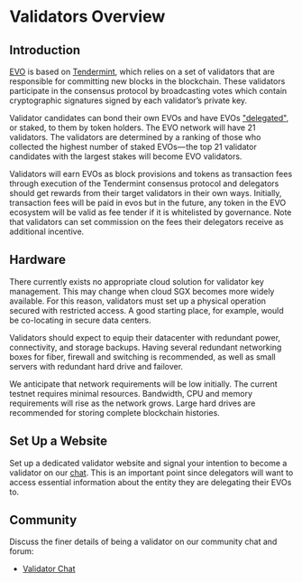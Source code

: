 # Validators Overview

## Introduction

[EVO](../README.md) is based on [Tendermint](https://github.com/tendermint/tendermint/tree/master/docs/introduction), which relies on a set of validators that are responsible for committing new blocks in the blockchain. These validators participate in the consensus protocol by broadcasting votes which contain cryptographic signatures signed by each validator’s private key.

Validator candidates can bond their own EVOs and have EVOs ["delegated"](../delegators/delegators-guide-cli.md), or staked, to them by token holders. The EVO network will have 21 validators. The validators are determined by a ranking of those who  collected the highest number of staked EVOs— the top 21 validator candidates with the largest stakes will become EVO validators.

Validators will earn EVOs as block provisions and tokens as transaction fees through execution of the Tendermint consensus protocol and delegators should get rewards from their target validators in their own ways. Initially, transaction fees will be paid in evos but in the future, any token in the EVO ecosystem will be valid as fee tender if it is whitelisted by governance. Note that validators can set commission on the fees their delegators receive as additional incentive.

## Hardware

There currently exists no appropriate cloud solution for validator key management. This may change when cloud SGX becomes more widely available. For this reason, validators must set up a physical operation secured with restricted access. A good starting place, for example, would be co-locating in secure data centers.

Validators should expect to equip their datacenter with redundant power, connectivity, and storage backups. Having several redundant networking boxes for fiber, firewall and switching is recommended, as well as small servers with redundant hard drive and failover. 

We anticipate that network requirements will be low initially. The current testnet requires minimal resources. Bandwidth, CPU and memory requirements will rise as the network grows. Large hard drives are recommended for storing complete blockchain histories.

## Set Up a Website

Set up a dedicated validator website and signal your intention to become a validator on our [chat](https://t.me/OKevochainValidator). This is an important point since delegators will want to access essential information about the entity they are delegating their EVOs to.


## Community

Discuss the finer details of being a validator on our community chat and forum:

* [Validator Chat](https://discord.gg/VM4PRxYjtS)
